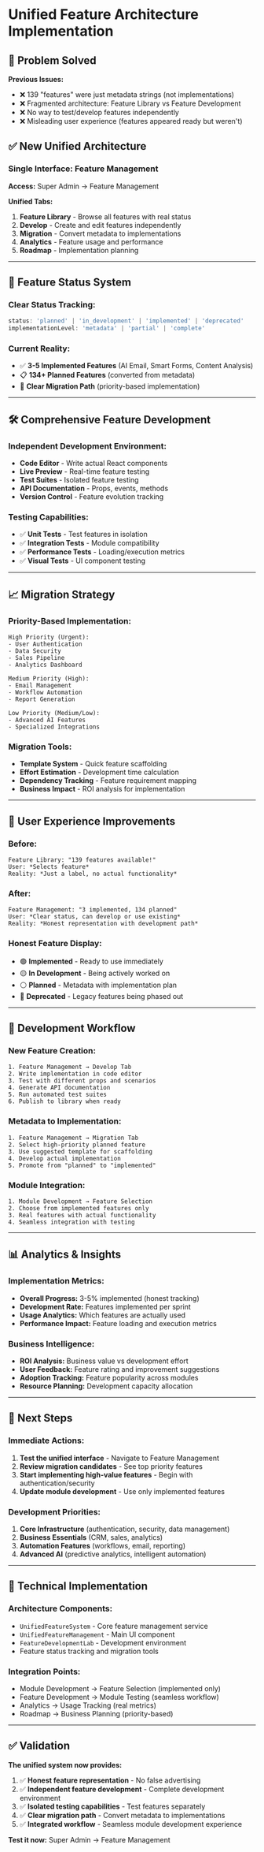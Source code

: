 # Unified Feature Architecture Implementation

## 🎯 Problem Solved

**Previous Issues:**
- ❌ 139 "features" were just metadata strings (not implementations)
- ❌ Fragmented architecture: Feature Library vs Feature Development  
- ❌ No way to test/develop features independently
- ❌ Misleading user experience (features appeared ready but weren't)

## ✅ New Unified Architecture

### **Single Interface: Feature Management**
**Access:** Super Admin → Feature Management

**Unified Tabs:**
1. **Feature Library** - Browse all features with real status
2. **Develop** - Create and edit features independently  
3. **Migration** - Convert metadata to implementations
4. **Analytics** - Feature usage and performance
5. **Roadmap** - Implementation planning

---

## 🔄 Feature Status System

### **Clear Status Tracking:**
```typescript
status: 'planned' | 'in_development' | 'implemented' | 'deprecated'
implementationLevel: 'metadata' | 'partial' | 'complete'
```

### **Current Reality:**
- ✅ **3-5 Implemented Features** (AI Email, Smart Forms, Content Analysis)
- 📋 **134+ Planned Features** (converted from metadata)
- 🎯 **Clear Migration Path** (priority-based implementation)

---

## 🛠️ Comprehensive Feature Development

### **Independent Development Environment:**
- **Code Editor** - Write actual React components
- **Live Preview** - Real-time feature testing
- **Test Suites** - Isolated feature testing
- **API Documentation** - Props, events, methods
- **Version Control** - Feature evolution tracking

### **Testing Capabilities:**
- ✅ **Unit Tests** - Test features in isolation
- ✅ **Integration Tests** - Module compatibility
- ✅ **Performance Tests** - Loading/execution metrics
- ✅ **Visual Tests** - UI component testing

---

## 📈 Migration Strategy

### **Priority-Based Implementation:**
```
High Priority (Urgent):
- User Authentication
- Data Security
- Sales Pipeline
- Analytics Dashboard

Medium Priority (High):
- Email Management
- Workflow Automation
- Report Generation

Low Priority (Medium/Low):
- Advanced AI Features
- Specialized Integrations
```

### **Migration Tools:**
- **Template System** - Quick feature scaffolding
- **Effort Estimation** - Development time calculation
- **Dependency Tracking** - Feature requirement mapping
- **Business Impact** - ROI analysis for implementation

---

## 🎨 User Experience Improvements

### **Before:**
```
Feature Library: "139 features available!" 
User: *Selects feature*
Reality: *Just a label, no actual functionality*
```

### **After:**
```
Feature Management: "3 implemented, 134 planned"
User: *Clear status, can develop or use existing*
Reality: *Honest representation with development path*
```

### **Honest Feature Display:**
- 🟢 **Implemented** - Ready to use immediately
- 🟡 **In Development** - Being actively worked on
- ⚪ **Planned** - Metadata with implementation plan
- 🔴 **Deprecated** - Legacy features being phased out

---

## 🚀 Development Workflow

### **New Feature Creation:**
```
1. Feature Management → Develop Tab
2. Write implementation in code editor
3. Test with different props and scenarios
4. Generate API documentation
5. Run automated test suites
6. Publish to library when ready
```

### **Metadata to Implementation:**
```
1. Feature Management → Migration Tab
2. Select high-priority planned feature
3. Use suggested template for scaffolding
4. Develop actual implementation
5. Promote from "planned" to "implemented"
```

### **Module Integration:**
```
1. Module Development → Feature Selection
2. Choose from implemented features only
3. Real features with actual functionality
4. Seamless integration with testing
```

---

## 📊 Analytics & Insights

### **Implementation Metrics:**
- **Overall Progress:** 3-5% implemented (honest tracking)
- **Development Rate:** Features implemented per sprint
- **Usage Analytics:** Which features are actually used
- **Performance Impact:** Feature loading and execution metrics

### **Business Intelligence:**
- **ROI Analysis:** Business value vs development effort
- **User Feedback:** Feature rating and improvement suggestions
- **Adoption Tracking:** Feature popularity across modules
- **Resource Planning:** Development capacity allocation

---

## 🎯 Next Steps

### **Immediate Actions:**
1. **Test the unified interface** - Navigate to Feature Management
2. **Review migration candidates** - See top priority features
3. **Start implementing high-value features** - Begin with authentication/security
4. **Update module development** - Use only implemented features

### **Development Priorities:**
1. **Core Infrastructure** (authentication, security, data management)
2. **Business Essentials** (CRM, sales, analytics) 
3. **Automation Features** (workflows, email, reporting)
4. **Advanced AI** (predictive analytics, intelligent automation)

---

## 🔧 Technical Implementation

### **Architecture Components:**
- `UnifiedFeatureSystem` - Core feature management service
- `UnifiedFeatureManagement` - Main UI component
- `FeatureDevelopmentLab` - Development environment
- Feature status tracking and migration tools

### **Integration Points:**
- Module Development → Feature Selection (implemented only)
- Feature Development → Module Testing (seamless workflow)
- Analytics → Usage Tracking (real metrics)
- Roadmap → Business Planning (priority-based)

---

## ✅ Validation

**The unified system now provides:**
1. ✅ **Honest feature representation** - No false advertising
2. ✅ **Independent feature development** - Complete development environment
3. ✅ **Isolated testing capabilities** - Test features separately
4. ✅ **Clear migration path** - Convert metadata to implementations
5. ✅ **Integrated workflow** - Seamless module development experience

**Test it now:** Super Admin → Feature Management 